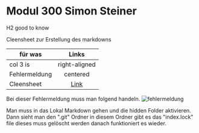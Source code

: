# Modul 300 Simon Steiner

H2 good to know

Cleensheet zur Erstellung des markdowns



| für was        | Links          |
| ------------- |:-------------:|
| col 3 is      | right-aligned |
| Fehlermeldung      | centered      |
| Cleensheet | [Link](https://github.com/adam-p/markdown-here/wiki/Markdown-Cheatsheet#links)     |


Bei dieser Fehlermeldung muss man folgend handeln. 
![fehlermeldung](https://github.com/TheSimomms/M300-Services/tree/main/images/fehlermeldung.png)

Man muss in das Lokal Markdown gehen und die hidden Folder aktivieren. Dann sieht man den ".git" Ordner in diesem Ordner gibt es das "index.lock" file dieses muss gelöscht werden danach funktioniert es wieder.